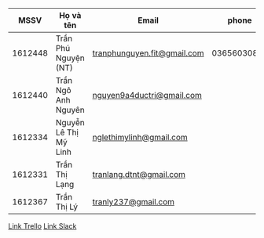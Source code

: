 | MSSV | Họ và tên | Email| phone |
|--------------|-------|------|-------|
|1612448| Trần Phú Nguyện (NT) | tranphunguyen.fit@gmail.com | 03656030876|
|1612440| Trần Ngô Anh Nguyên | nguyen9a4ductri@gmail.com ||
|1612334| Nguyễn Lê Thị Mỹ Linh| nglethimylinh@gmail.com ||
|1612331| Trần Thị Lạng |tranlang.dtnt@gmail.com ||
|1612367| Trần Thị Lý |tranly237@gmail.com ||
[Link Trello](https://trello.com/ise_ntmt_nhom18)
[Link Slack](https://isentmtnhom18.slack.com)
